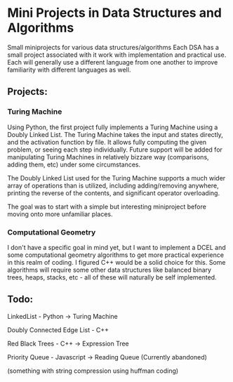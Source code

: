 # Mini Projects in Data Structures and Algorithms

Small miniprojects for various data structures/algorithms
Each DSA has a small project associated with it work with implementation and practical use.
Each will generally use a different language from one another to improve familiarity with different languages as well.

## Projects:

### Turing Machine

Using Python, the first project fully implements a Turing Machine using a Doubly Linked List. The Turing Machine takes the input and states
directly, and the activation function by file. It allows fully computing the given problem, or seeing each step individually. Future support
will be added for manipulating Turing Machines in relatively bizzare way (comparisons, adding them, etc) under some circumstances.

The Doubly Linked List used for the Turing Machine supports a much wider array of operations than is utilized, including adding/removing anywhere,
printing the reverse of the contents, and significant operator overloading.

The goal was to start with a simple but interesting miniproject before moving onto more unfamiliar places.

### Computational Geometry

I don't have a specific goal in mind yet, but I want to implement a DCEL and some computational geometry algorithms
to get more practical experience in this realm of coding. I figured C++ would be a solid choice for this. Some algorithms will require some other data structures like balanced binary trees, heaps, stacks, etc - all of these
will naturally be self implemented.

## Todo:

LinkedList - Python -> Turing Machine

Doubly Connected Edge List - C++

Red Black Trees - C++ -> Expression Tree

Priority Queue - Javascript -> Reading Queue (Currently abandoned)

(something with string compression using huffman coding)
